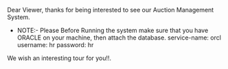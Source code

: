 Dear Viewer,
thanks for being interested to see our Auction Management System.

 - NOTE:-
        Please Before Running the system make sure that you have ORACLE on your machine, then attach the database.
        service-name: orcl
        username: hr
        password: hr

We wish an interesting tour for you!!.
